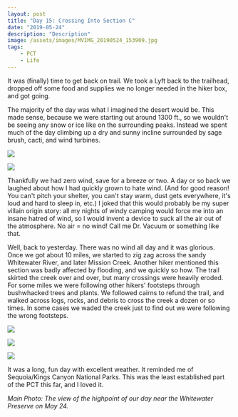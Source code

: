 ```yaml
---
layout: post
title: "Day 15: Crossing Into Section C"
date: "2019-05-24"
description: "Description"
image: /assets/images/MVIMG_20190524_153909.jpg
tags:
    - PCT
    - Life
---
```

It was (finally) time to get back on trail. We took a Lyft back to the trailhead, dropped off some food and supplies we no longer needed in the hiker box, and got going. 

The majority of the day was what I imagined the desert would be. This made sense, because we were starting out around 1300 ft., so we wouldn't be seeing any snow or ice like on the surrounding peaks. Instead we spent much of the day climbing up a dry and sunny incline surrounded by sage brush, cacti, and wind turbines.

![](/assets/images/MVIMG_20190524_105639.jpg)

![](/images/assets/IMG_20190524_124315.jpg)

Thankfully we had zero wind, save for a breeze or two. A day or so back we laughed about how I had quickly grown to hate wind. (And for good reason! You can't pitch your shelter, you can't stay warm, dust gets everywhere, it's loud and hard to sleep in, etc.) I joked that this would probably be my super villain origin story: all my nights of windy camping would force me into an insane hatred of wind, so I would invent a device to suck all the air out of the atmosphere. No air = no wind! Call me Dr. Vacuum or something like that. 

Well, back to yesterday. There was no wind all day and it was glorious. Once we got about 10 miles, we started to zig zag across the sandy Whitewater River, and later Mission Creek. Another hiker mentioned this section was badly affected by flooding, and we quickly so how. The trail skirted the creek over and over, but many crossings were heavily eroded. For some miles we were following other hikers' footsteps through bushwhacked trees and plants. We followed cairns to refund the trail, and walked across logs, rocks, and debris to cross the creek a dozen or so times. In some cases we waded the creek just to find out we were following the wrong footsteps.

![](/assets/images/IMG_20190524_142840.jpg)

![](/assets/images/IMG_20190524_182258.jpg)

![](/assets/images/MVIMG_20190524_190253.jpg)

It was a long, fun day with excellent weather. It reminded me of Sequoia/Kings Canyon National Parks. This was the least established part of the PCT this far, and I loved it.

*Main Photo: The view of the highpoint of our day near the Whitewater Preserve on May 24.*
